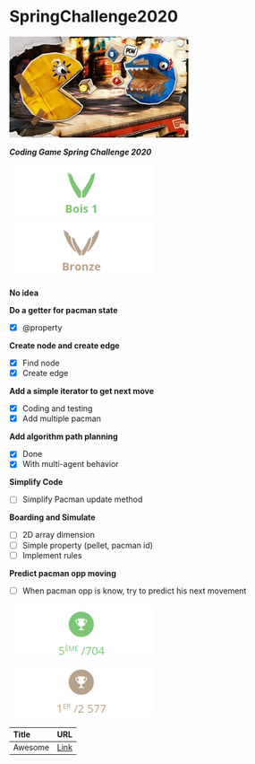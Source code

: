 # SpringChallenge2020

![](picture/SC2020_HD.min.jpg)

***Coding Game Spring Challenge 2020***

![](picture/league_wood.png) ![](picture/league_bronze.png)

**No idea**

**Do a getter for pacman state**

- [x] @property

**Create node and create edge**

- [x] Find node
- [x] Create edge

**Add a simple iterator to get next move**

- [x] Coding and testing
- [x] Add multiple pacman

**Add algorithm path planning**

- [x] Done
- [x] With multi-agent behavior

**Simplify Code**

- [ ] Simplify Pacman update method

**Boarding and Simulate**

- [ ] 2D array dimension
- [ ] Simple property (pellet, pacman id)
- [ ] Implement rules

**Predict pacman opp moving**

- [ ] When pacman opp is know, try to predict his next movement

![](picture/range_wood.png) ![](picture/range_bronze.png)

| Title   | URL                          |
|:--------|:-----------------------------|
| Awesome | [Link](resource/RESOURCE.md) |
